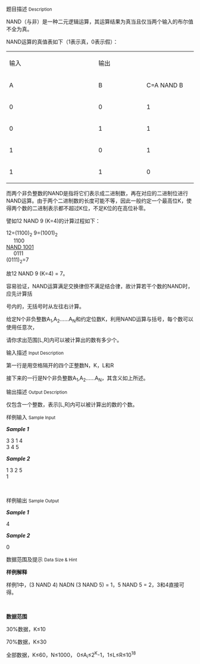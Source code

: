 <div class="panel panel-default">
<div class="area-title">
<span>
题目描述
<small>Description</small>
</span></div>
<div class="panel-body">

<p>NAND（与非）是一种二元逻辑运算，其运算结果为真当且仅当两个输入的布尔值不全为真。</p>
<p>NAND运算的真值表如下（1表示真，0表示假）：</p>
<table border="0" cellpadding="0" cellspacing="0" style="">
<tbody>
<tr>
<td valign="top" width="270">
<p>输入</p>
</td>
<td valign="top" width="135">
<p>输出</p>
</td>
</tr>
<tr>
<td valign="top" width="135">
<p>A</p>
</td>
<td valign="top" width="135">
<p>B</p>
</td>
<td valign="top" width="135">
<p>C=A NAND B</p>
</td>
</tr>
<tr>
<td valign="top" width="135">
<p>0</p>
</td>
<td valign="top" width="135">
<p>0</p>
</td>
<td valign="top" width="135">
<p>1</p>
</td>
</tr>
<tr>
<td valign="top" width="135">
<p>0</p>
</td>
<td valign="top" width="135">
<p>1</p>
</td>
<td valign="top" width="135">
<p>1</p>
</td>
</tr>
<tr>
<td valign="top" width="135">
<p>1</p>
</td>
<td valign="top" width="135">
<p>0</p>
</td>
<td valign="top" width="135">
<p>1</p>
</td>
</tr>
<tr>
<td valign="top" width="135">
<p>1</p>
</td>
<td valign="top" width="135">
<p>1</p>
</td>
<td valign="top" width="135">
<p>0</p>
</td>
</tr>
</tbody>
</table>
<p>而两个非负整数的NAND是指将它们表示成二进制数，再在对应的二进制位进行NAND运算。由于两个二进制数的长度可能不等，因此一般约定一个最高位K，使得两个数的二进制表示都不超过K位，不足K位的在高位补零。</p>
<p>譬如12 NAND 9 (K=4)的计算过程如下：</p>
<p>12=(1100)<sub>2</sub> 9=(1001)<sub>2</sub><br>     1100<br><span style="text-decoration: underline;">NAND 1001</span><br>     0111<br>(0111)<sub>2</sub>=7</p>
<p>故12 NAND 9 (K=4) = 7。</p>
<p>容易验证，NAND运算满足交换律但不满足结合律，故计算若干个数的NAND时，应先计算括</p>
<p>号内的，无括号时从左往右计算。</p>
<p>给定N个非负整数A<sub>1</sub>,A<sub>2</sub>……A<sub>N</sub>和约定位数K，利用NAND运算与括号，每个数可以使用任意次，</p>
<p>请你求出范围[L,R]内可以被计算出的数有多少个。 </p>

</div>
</div>

<div class="panel panel-default">
<div class="area-title">
<span>
输入描述
<small>Input Description</small>
</span></div>
<div class="panel-body">
<p><span>第一行是用空格隔开的四个正整数<span>N</span>，<span>K</span>，<span>L</span>和<span>R</span></span></p>
<p><span>接下来的一行是<span>N</span>个非负整数<span>A</span></span><sub><span>1</span></sub><span>,A</span><sub><span>2</span></sub><span>……A</span><sub><span>N</span></sub><span>，其含义如上所述。</span></p>

</div>
</div>
<div  class="panel panel-default">
<div class="area-title">
<span>
输出描述
<small>Output Description</small>
</span></div>
<div class="panel-body">

<p>仅包含一个整数，表示[L,R]内可以被计算出的数的个数。&nbsp;</p>

</div>
</div>


<div class="panel panel-default">
<div class="area-title">
<span>
样例输入
<small>Sample Input</small>
</span></div>
<div class="panel-body">
<p><em><strong>Sample 1</strong></em></p>
<p>3 3 1 4<br>3 4 5</p>
<p><em><strong>Sample 2</strong></em></p>
<p>1 3 2 5<br>1</p>
<p><em><strong><br></strong></em></p>

</div>
</div>

<div class="panel panel-default">
<div class="area-title">
<span>
样例输出
<small>Sample Output</small>
</span></div>
<div class="panel-body">
<p><em><strong>Sample 1</strong></em></p>
<p>4</p>
<p><em><strong>Sample 2</strong></em></p>
<p>0</p>

</div>
</div>

<div class="panel panel-default">
<div class="area-title">
<span>
数据范围及提示
<small>Data Size & Hint</small>
</span></div>
<div class="panel-body">
<p><strong>样例解释</strong></p>
<p>样例1中，(3 NAND 4) NADN (3 NAND 5) = 1，5 NAND 5 = 2，3和4直接可得。 </p>
<p> </p>
<p><strong>数据范围</strong></p>
<p>30%数据，K≤10</p>
<p>70%数据，K≤30</p>
<p>全部数据，<span style="">K≤60，N≤1000， </span><span style="">0≤A</span><sub>i</sub><span style="">≤2</span><sup>K</sup><span style="">-1，1≤L≤R≤10</span><sup>18</sup></p>
</div>
</div>